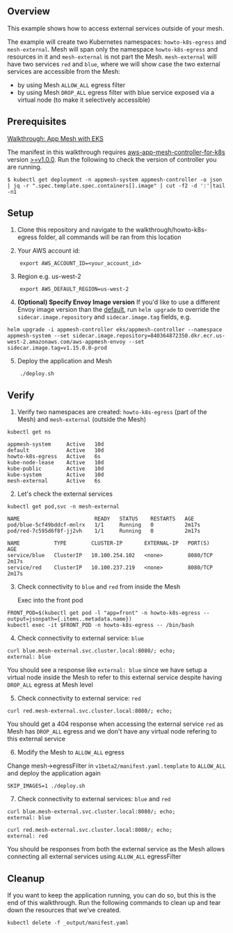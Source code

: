 ## Overview
This example shows how to access external services outside of your mesh.

The example will create two Kubernetes namespaces: `howto-k8s-egress` and `mesh-external`. Mesh will span only the namespace `howto-k8s-egress` and resources in it and `mesh-external` is not part the Mesh.
`mesh-external` will have two services `red` and `blue`, where we will show case the two external services are accessible from the Mesh:
  * by using Mesh `ALLOW_ALL` egress filter
  * by using Mesh `DROP_ALL` egress filter with blue service exposed via a virtual node (to make it selectively accessible)

## Prerequisites
[Walkthrough: App Mesh with EKS](../eks/)

The manifest in this walkthrough requires [aws-app-mesh-controller-for-k8s](https://github.com/aws/aws-app-mesh-controller-for-k8s) version [>=v1.0.0](https://github.com/aws/aws-app-mesh-controller-for-k8s/releases/tag/v1.0.0). Run the following to check the version of controller you are running.
```
$ kubectl get deployment -n appmesh-system appmesh-controller -o json | jq -r ".spec.template.spec.containers[].image" | cut -f2 -d ':'|tail -n1
```

## Setup
1. Clone this repository and navigate to the walkthrough/howto-k8s-egress folder, all commands will be ran from this location

2. Your AWS account id:

```
    export AWS_ACCOUNT_ID=<your_account_id>
```

3. Region e.g. us-west-2

```
    export AWS_DEFAULT_REGION=us-west-2
```

4. **(Optional) Specify Envoy Image version** If you'd like to use a different Envoy image version than the [default](https://github.com/aws/eks-charts/tree/master/stable/appmesh-controller#configuration), run `helm upgrade` to override the `sidecar.image.repository` and `sidecar.image.tag` fields, e.g.
```
helm upgrade -i appmesh-controller eks/appmesh-controller --namespace appmesh-system --set sidecar.image.repository=840364872350.dkr.ecr.us-west-2.amazonaws.com/aws-appmesh-envoy --set sidecar.image.tag=v1.15.0.0-prod
```
5. Deploy the application and Mesh

```
    ./deploy.sh
```

## Verify

1. Verify two namespaces are created: `howto-k8s-egress` (part of the Mesh) and `mesh-external` (outside the Mesh)
```
kubectl get ns

appmesh-system     Active   10d
default            Active   10d
howto-k8s-egress   Active   6s
kube-node-lease    Active   10d
kube-public        Active   10d
kube-system        Active   10d
mesh-external      Active   6s

```

2. Let's check the external services
```
kubectl get pod,svc -n mesh-external

NAME                        READY   STATUS    RESTARTS   AGE
pod/blue-5cf49bddcf-mnlrx   1/1     Running   0          2m17s
pod/red-7c595d6f8f-jj2vh    1/1     Running   0          2m17s

NAME           TYPE        CLUSTER-IP       EXTERNAL-IP   PORT(S)    AGE
service/blue   ClusterIP   10.100.254.102   <none>        8080/TCP   2m17s
service/red    ClusterIP   10.100.237.219   <none>        8080/TCP   2m17s
```

3. Check connectivity to `blue` and `red` from inside the Mesh

    Exec into the front pod
```
FRONT_POD=$(kubectl get pod -l "app=front" -n howto-k8s-egress --output=jsonpath={.items..metadata.name})
kubectl exec -it $FRONT_POD -n howto-k8s-egress -- /bin/bash
```

4. Check connectivity to external service: `blue`

```
curl blue.mesh-external.svc.cluster.local:8080/; echo;
external: blue
```

You should see a response like `external: blue` since we have setup a virtual node inside the Mesh to refer to this external service despite having `DROP_ALL` egress at Mesh level

5. Check connectivity to external service: `red`

```
curl red.mesh-external.svc.cluster.local:8080/; echo;

```
You should get a 404 response when accessing the external service `red` as Mesh has `DROP_ALL` egress and we don't have any virtual node refering to this external service


6. Modify the Mesh to `ALLOW_ALL` egress

Change mesh->egressFilter in `v1beta2/manifest.yaml.template` to `ALLOW_ALL` and deploy the application again

```
SKIP_IMAGES=1 ./deploy.sh
```

7. Check connectivity to external services: `blue` and `red`

```
curl blue.mesh-external.svc.cluster.local:8080/; echo;
external: blue

curl red.mesh-external.svc.cluster.local:8080/; echo;
external: red
```

You should be responses from both the external service as the Mesh allows connecting all external services using `ALLOW_ALL` egressFilter

## Cleanup
If you want to keep the application running, you can do so, but this is the end of this walkthrough. Run the following commands to clean up and tear down the resources that we’ve created.

```
kubectl delete -f _output/manifest.yaml
```
